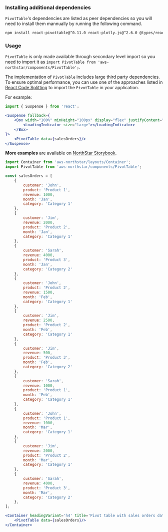 ### Installing additional dependencies

`PivotTable`'s dependencies are listed as peer dependencies so you will need to install them mannually by running the following command.
```bash
npm install react-pivottable@^0.11.0 react-plotly.js@^2.6.0 @types/react-plotly.js@^2.5.2 plotly.js@^2.16.4 @types/plotly.js@^2.12.10
```

### Usage
`PivotTable` is only made available through secondary level import so you need to import it as `import PivotTable from 'aws-northstar/components/PivotTable';`.

The implementation of `PivotTable` includes large third party dependencies. To ensure optimal performance, you can use one of the approaches listed in [React Code Splitting](https://reactjs.org/docs/code-splitting.html) to import the `PivotTable` in your application. 

For example:

```jsx static
import { Suspense } from 'react';

<Suspense fallback={
    <Box width="100%" minHeight="100px" display="flex" justifyContent="center" pt={10}>
        <LoadingIndicator size="large"></LoadingIndicator>
    </Box>
}>
    <PivotTable data={salesOrders}/>
</Suspense>
```

**More examples** are available on <a href="https://storybook.northstar.aws-prototyping.cloud/?path=/story/components-pivottable--default" target="_blank" rel="noreferrer noopener">NorthStar Storybook</a>.


```jsx
import Container from 'aws-northstar/layouts/Container';
import PivotTable from 'aws-northstar/components/PivotTable';

const salesOrders = [
    {
        customer: 'John',
        product: 'Product 1',
        revenue: 1000,
        month: 'Jan',
        category: 'Category 1'
    },
    {
        customer: 'Jim',
        revenue: 2000,
        product: 'Product 2',
        month: 'Jan',
        category: 'Category 1'
    },
    {
        customer: 'Sarah',
        revenue: 4000,
        product: 'Product 3',
        month: 'Jan',
        category: 'Category 2'
    },
    {
        customer: 'John',
        product: 'Product 2',
        revenue: 1500,
        month: 'Feb',
        category: 'Category 1'
    },
    {
        customer: 'Jim',
        revenue: 2500,
        product: 'Product 2',
        month: 'Feb',
        category: 'Category 1'
    },
    {
        customer: 'Jim',
        revenue: 500,
        product: 'Product 3',
        month: 'Feb',
        category: 'Category 2'
    },
    {
        customer: 'Sarah',
        revenue: 1000,
        product: 'Product 1',
        month: 'Feb',
        category: 'Category 1'
    },
    {
        customer: 'John',
        product: 'Product 1',
        revenue: 1000,
        month: 'Mar',
        category: 'Category 1'
    },
    {
        customer: 'Jim',
        revenue: 2000,
        product: 'Product 2',
        month: 'Mar',
        category: 'Category 1'
    },
    {
        customer: 'Sarah',
        revenue: 4000,
        product: 'Product 3',
        month: 'Mar',
        category: 'Category 2'
    },
];

<Container headingVariant='h4' title='Pivot table with sales orders data set'>
    <PivotTable data={salesOrders}/>
</Container>
```
